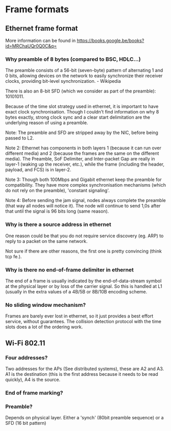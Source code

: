 # Frame formats

## Ethernet frame format
More information can be found in https://books.google.be/books?id=MRChaUQr0Q0C&q=
### Why preamble of 8 bytes (compared to BSC, HDLC...)
The preamble consists of a 56-bit (seven-byte) pattern of alternating 1 and 0 bits, allowing devices on the network to easily synchronize their receiver clocks, providing bit-level synchronization. - Wikipedia

There is also an 8-bit SFD (which we consider as part of the preamble): 10101011.

Because of the time slot strategy used in ethernet, it is important to have exact clock synchronisation. Though I couldn't find information on why 8 bytes exactly, strong clock sync and a clear start delimitation are the underlying reason of using a preamble.

Note: The preamble and SFD are stripped away by the NIC, before being passed to L2.

Note 2: Ethernet has components in both layers 1 (because it can run over different media) and 2 (because the frames are the same on the different media). The Preamble, SoF Delimiter, and Inter-packet Gap are really in layer-1 (waking up the receiver, etc.), while the frame (including the header, payload, and FCS) is in layer-2.

Note 3: Though both 100Mbps and Gigabit ethernet keep the preamble for compatibility. They have more complex synchronisation mechanisms (which do not rely on the preamble), 'constant signaling'.

Note 4: Before sending the jam signal, nodes always complete the preamble (that way all nodes will notice it). The node will continue to send 1,0s after that until the signal is 96 bits long (same reason).

### Why is there a source address in ethernet
One reason could be that you do not require service discovery (eg. ARP) to reply to a packet on the same network.

Not sure if there are other reasons, the first one is pretty convincing (think tcp fe.).


### Why is there no end-of-frame delimiter in ethernet
The end of a frame is usually indicated by the end-of-data-stream symbol at the physical layer or by loss of the carrier signal. So this is handled at L1 (usually in the extra values of a 4B/5B or 8B/10B encoding scheme.

### No sliding window mechanism?
Frames are barely ever lost in ethernet, so it just provides a best effort service, without guarantees. The collision detection protocol with the time slots does a lot of the ordering work.

## Wi-Fi 802.11
### Four addresses?
Two addresses for the APs (See distributed systems), these are A2 and A3.
A1 is the destination (this is the first address because it needs to be read quickly), A4 is the source.

### End of frame marking?

### Preamble?
Depends on physical layer. Either a 'synch' (80bit preamble sequence) or a SFD (16 bit pattern)

